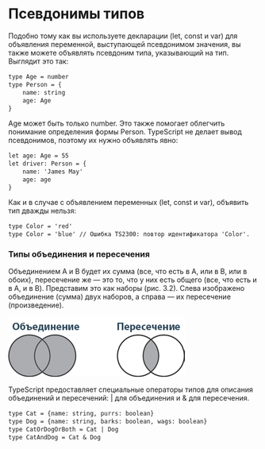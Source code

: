 # Псевдонимы типов

Подобно тому как вы используете декларации (let, const и var) для объявления переменной, выступающей псевдонимом значения, вы также можете объявлять псевдоним типа, указывающий на тип. Выглядит это так:

```
type Age = number
type Person = {
    name: string
    age: Age
}
```

Age может быть только number. Это также помогает облегчить понимание определения формы Person. TypeScript не делает вывод псевдонимов, поэтому их нужно объявлять явно:

```
let age: Age = 55
let driver: Person = {
    name: 'James May'
    age: age
}
```

Как и в случае с объявлением переменных (let, const и var), объявить тип дважды нельзя:

```
type Color = 'red'
type Color = 'blue' // Ошибка TS2300: повтор идентификатора 'Color'.
```

### Типы объединения и пересечения

Объединением A и B будет их сумма (все, что есть в A, или в B, или в обоих), пересечение же — это то, что у них есть общего (все, что есть и в A, и в B). Представим это как наборы (рис. 3.2). Слева изображено объединение (сумма) двух наборов, а справа — их пересечение (произведение).

![Объединение (|) и пересечение (&)](../.gitbook/assets/Множества.png)

TypeScript предоставляет специальные операторы типов для описания объединений и пересечений: | для объединения и & для пересечения.

```
type Cat = {name: string, purrs: boolean}
type Dog = {name: string, barks: boolean, wags: boolean}
type CatOrDogOrBoth = Cat | Dog
type CatAndDog = Cat & Dog
```
